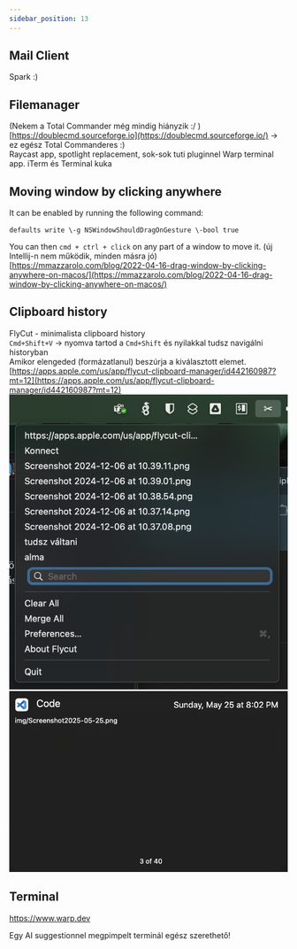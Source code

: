 ```yaml
---
sidebar_position: 13
---
```


## Mail Client

Spark :)

## Filemanager

(Nekem a Total Commander még mindig hiányzik :/ )
[https://doublecmd.sourceforge.io](https://doublecmd.sourceforge.io/) → ez egész Total Commanderes :)   
 Raycast app, spotlight replacement, sok-sok tuti pluginnel
 Warp terminal app. iTerm és Terminal kuka

## Moving window by clicking anywhere

It can be enabled by running the following command:  
``` console
defaults write \-g NSWindowShouldDragOnGesture \-bool true  
```
You can then `cmd + ctrl + click` on any part of a window to move it. (új Intellij-n nem működik, minden másra jó)  
[https://mmazzarolo.com/blog/2022-04-16-drag-window-by-clicking-anywhere-on-macos/](https://mmazzarolo.com/blog/2022-04-16-drag-window-by-clicking-anywhere-on-macos/)

## Clipboard history

FlyCut \- minimalista clipboard history  
`Cmd+Shift+V` → nyomva tartod a `Cmd+Shift` és nyilakkal tudsz navigálni historyban  
Amikor elengeded (formázatlanul) beszúrja a kiválasztott elemet.  
[https://apps.apple.com/us/app/flycut-clipboard-manager/id442160987?mt=12](https://apps.apple.com/us/app/flycut-clipboard-manager/id442160987?mt=12)  
![ShortcutHistory](../img/ShortcutHistory.png)
![FlyCut](../img/Screenshot2025-05-25at20.10.33.png)

## Terminal

https://www.warp.dev

Egy AI suggestionnel megpimpelt terminál egész szerethető! 